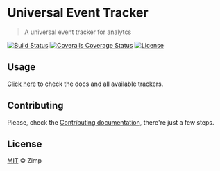 # Universal Event Tracker

> A universal event tracker for analytcs

[![Build Status][travis-image]][travis-url]
[![Coveralls Coverage Status][coverage-image]][coverage-url]
[![License][license-image]][license-url]

## Usage

[Click here](docs/README.md) to check the docs and all available trackers.

## Contributing

Please, check the [Contributing documentation](CONTRIBUTING.md), there're just a few steps.

## License

[MIT][license-url] &copy; Zimp

[travis-image]: https://img.shields.io/travis/ZimpFidelidade/universal-event-tracker.svg?style=flat-square
[travis-url]: https://travis-ci.org/ZimpFidelidade/universal-event-tracker
[coverage-image]: https://img.shields.io/coveralls/ZimpFidelidade/universal-event-tracker/master.svg?style=flat-square
[coverage-url]: https://coveralls.io/r/ZimpFidelidade/universal-event-tracker?branch=master
[license-image]: https://img.shields.io/badge/license-MIT-blue.svg?style=flat-square
[license-url]: https://zimp.mit-license.org/
